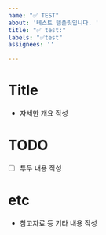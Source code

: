 ```yaml
---
name: "✅ TEST"
about: '테스트 템플릿입니다. '
title: "✅ test:"
labels: "✅test"
assignees: ''

---
```


# Title
- 자세한 개요 작성
# TODO
- [ ] 투두 내용 작성
# etc
- 참고자료 등 기타 내용 작성
